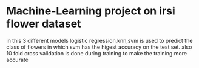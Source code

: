 # Machine-Learning project on irsi flower dataset
in this 3 different models logistic regression,knn,svm is used to predict the class of flowers
in which svm has the higest accuracy on the test set.
also 10 fold cross validation is done during training to make the training more accurate 
